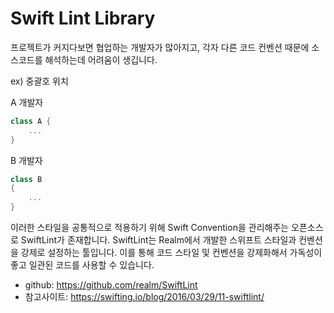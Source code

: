 # Swift Lint Library

프로젝트가 커지다보면 협업하는 개발자가 많아지고, 각자 다른 코드 컨벤션 때문에 소스코드를 해석하는데 어려움이 생깁니다.

ex) 중괄호 위치

A 개발자
```swift
class A {
    ...
}
```
B 개발자
```swift
class B
{
    ...
}
```

이러한 스타일을 공통적으로 적용하기 위해 Swift Convention을 관리해주는 오픈소스로 SwiftLint가 존재합니다. SwiftLint는 Realm에서 개발한 스위프트 스타일과 컨벤션을 강제로 설정하는 툴입니다. 이를 통해 코드 스타일 및 컨벤션을 강제화해서 가독성이 좋고 일관된 코드를 사용할 수 있습니다.

- github: https://github.com/realm/SwiftLint
- 참고사이트: https://swifting.io/blog/2016/03/29/11-swiftlint/
